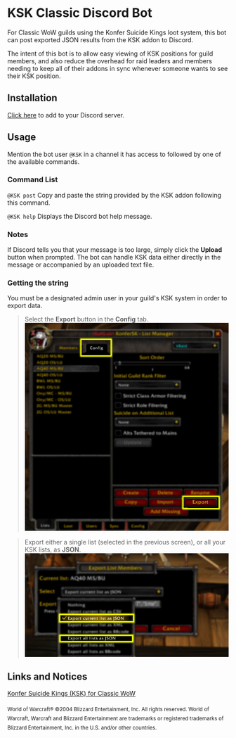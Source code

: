 # KSK Classic Discord Bot
For Classic WoW guilds using the Konfer Suicide Kings loot system, this bot can post exported JSON results from the KSK addon to Discord.

The intent of this bot is to allow easy viewing of KSK positions for guild members, and also reduce the overhead for raid leaders and members needing to keep all of their addons in sync whenever someone wants to see their KSK position.

## Installation
[Click here](https://discord.com/api/oauth2/authorize?client_id=807655262961532938&permissions=26624&scope=bot) to add to your Discord server.

## Usage

Mention the bot user `@KSK` in a channel it has access to followed by one of the available commands.

### Command List

`@KSK post` Copy and paste the string provided by the KSK addon following this command.

`@KSK help` Displays the Discord bot help message.

### Notes

If Discord tells you that your message is too large, simply click the **Upload** button when prompted. The bot can handle KSK data either directly in the message or accompanied by an uploaded text file.

### Getting the string

You must be a designated admin user in your guild's KSK system in order to export data.

>Select the **Export** button in the **Config** tab.
![](images/ksk1.jpg)


>Export either a single list (selected in the previous screen), or all your KSK lists, as **JSON**.
![](images/ksk2.jpg)


## Links and Notices

[Konfer Suicide Kings (KSK) for Classic WoW](https://www.curseforge.com/wow/addons/ksk-classic)

<sub>World of Warcraft®
©2004 Blizzard Entertainment, Inc. All rights reserved. World of Warcraft, Warcraft and Blizzard Entertainment are trademarks or registered trademarks of Blizzard Entertainment, Inc. in the U.S. and/or other countries.</sub>
